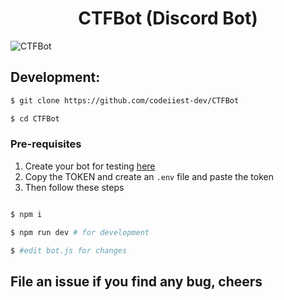 <div align="center"><h1>CTFBot (Discord Bot)</h1></div>

![CTFBot](https://socialify.git.ci/codeiiest-dev/CTFBot/image?description=1&descriptionEditable=Discord%20Bot%20to%20get%20info%20about%20CTFs&font=Source%20Code%20Pro&forks=1&issues=1&language=1&owner=1&pattern=Circuit%20Board&pulls=1&stargazers=1&theme=Dark)


## Development:

```bash
$ git clone https://github.com/codeiiest-dev/CTFBot

$ cd CTFBot
```

### Pre-requisites

1. Create your bot for testing [here](https://discord.com/developers/)
2. Copy the TOKEN and create an `.env` file and paste the token
3. Then follow these steps


```bash

$ npm i

$ npm run dev # for development

$ #edit bot.js for changes

```

## File an issue if you find any bug, cheers
